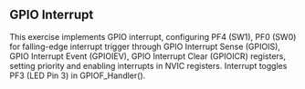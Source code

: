 ## GPIO Interrupt</br>
This exercise implements GPIO interrupt, configuring PF4 (SW1), PF0 (SW0) for falling-edge interrupt trigger through GPIO Interrupt Sense (GPIOIS), GPIO Interrupt Event (GPIOIEV), GPIO Interrupt Clear (GPIOICR) registers, setting priority and enabling interrupts in NVIC registers. Interrupt toggles PF3 (LED Pin 3) in GPIOF_Handler().
